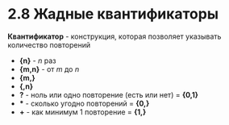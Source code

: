 # 2.8 Жадные квантификаторы

**Квантификатор** - конструкция, которая позволяет указывать количество повторений
+ **{n}** - *n* раз
+ **{m,n}** - от *m* до *n*
+ **{m,}**
+ **{,n}**
+ **?** - ноль или одно повторение (есть или нет) = **{0,1}**
+ **\*** - сколько угодно повторений = **{0,}**
+ **+** - как минимум 1 повторение = **{1,}**
